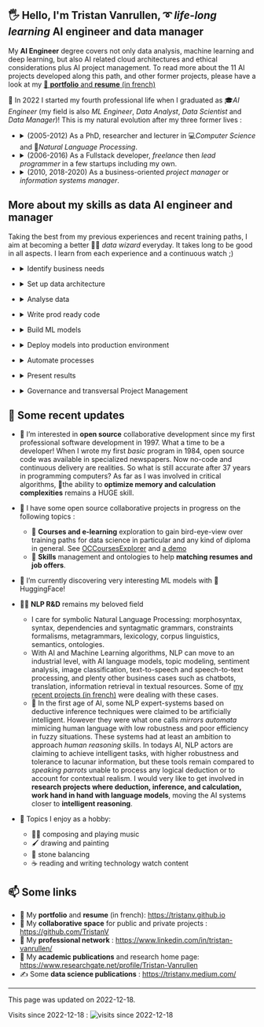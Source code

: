 
## 🖐 Hello, I'm Tristan Vanrullen, ➰ *life-long learning* AI engineer and data manager


My **AI Engineer** degree covers not only data analysis, machine learning and deep learning, but also AI related cloud architectures and ethical considerations plus AI project management. To read more about the 11 AI projects developed along this path, and other former projects, please have a look at my [🏡 **portfolio** and **resume** (in french)](https://tristanv.github.io)

🎯 In 2022 I started my fourth professional life when I graduated as 🎓*AI Engineer* (my field is also *ML Engineer*, *Data Analyst*, *Data Scientist* and *Data Manager*)! This is my natural evolution after my three former lives : 

- <details><summary>(2005-2012) As a PhD, researcher and lecturer in 💻<em>Computer Science</em> and 💬<em>Natural Language Processing</em>.</summary>With research in Computer Science and NLP, I found my deepest calling and the activity in which I recognize myself the most. <a href="https://www.researchgate.net/profile/Tristan-Vanrullen">Find out more on Researchgate</a>. 🤖Artificial intelligence is now fully a part of research and industry in NLP, enabling the design of solutions for everyday business and great future innovations. Beyond my former skills in symbolic linguistics, it was therefore necessary to learn how to design machine learning and deep learning solutions for NLP. It is a great asset now to master both approaches.</details> 

- <details><summary>(2006-2016) As a Fullstack developer, <em>freelance</em> then <em>lead programmer</em> in a few startups including my own.</summary> I have sold and delivered applications, web solutions and ERPs for various companies or organizations: in health, university, associations, small businesses. Thanks to these jobs, I have built a solid knowledge of organizational processes and business IT in the different departments of companies. These jobs allowed me to master the collaborative design and deployment of applications, from big databases to web or standalone front-ends, through complex server-side algorithms and electronic flows between systems. Data concerns, data structuration, data algorithms, were always present in my jobs. Personal data protection and ethical concerns in respect for patients and customers have always been in my mind constraints to deal with all along the software design process. Entering the era of <em>data management</em>, I am prepared to develop ethical and explainable solutions. </details>

- <details><summary>(2010, 2018-2020) As a business-oriented <em>project manager</em> or <em>information systems manager</em>.</summary>I managed software bricks, electronic flows, IT teams and software developers for a few companies. I was often confronted with communication issues between departments and direction. Communication in the decision chain and user training are important bases to guarantee the quality of data, from its collection to its exploitation. The need to include data governance in the processes of organizations is thus a very clear imperative. For this reason again, my evolution towards a transversal job of data manager was necessary.</details>

## More about my skills as **data AI engineer and manager**

Taking the best from my previous experiences and recent training paths, I aim at becoming a better 🧙‍♂️ *data wizard* everyday. It takes long to be good in all aspects. I learn from each experience and a continuous watch ;) 

+ <details><summary>Identify business needs</summary><ul>
    <li>More than 10 years working on software development for business and health</li>
    <li>8 years working with retail companies to improve their departments IT and information systems</li>
    <li>I speak fluently with all business and industry departments to transform their needs into technical requirements</li>
    <li>Each country has its own laws and rules, for commercial, supply or financial workflows. I already dealt with such differences in France, Germany, Italy, Algeria, Morroco, UAE and China. Eager to learn more how things are done in more countries!</li>
</ul></details>

+ <details><summary>Set up data architecture</summary><ul>
    <li>As software project manager and as Information Systems manager, I am used to design and deliver data flows, databases, services, web applications and ERPs.</li>
    <li>I'm familiar with on premise (linux or Microsoft servers) and Azure cloud solutions.</li>
    <li>Some of my <a href="https://tristanv.github.io">recent projects</a> were directly <a href="https://medium.com/@tristanv/a-comparison-of-sentiment-analysis-techniques-targeting-cheap-poc-deployment-on-azure-ml-b8cdc68e5679">devoted to deploy Azure ML applications</a> (serverless, functions, cognitive services, pipelines with ML studio, online training and continuous deployment via github actions)</li>
    <li>I'm also comfortable with various data sources and electronic flows: on premise or cloud databases, API, flat CSV or structured EDI (EDIFACT for instance), ETL, versioning, normed flows. I'm using <a href="https://medium.com/@tristanv/accelerate-nlp-preprocessing-pipeline-by-optimizing-a-batch-processing-loop-cf18dc7ee036">batch processing to handle complexity issues with big datasets</a>.</li>
    <li>Business-specific data formats and norms are important not only for internal reliability purposes, but also to communicate with external services and systems.</li>
</ul></details>

+ <details><summary>Analyse data</summary><ul>
    <li>Ability to analyse, model and interpret data</li>
    <li>Accuracy and attention to detail</li>
    <li>Harvest, clean and explore data</li>
    <li>Mathematical sharpness, statistics and probabilities, metrics</li>
    <li>Data wrangling</li>
    <li>Feature engineering</li>
    <li>Methodical and logical problem solving approaches</li>
    <li>Univariate and Multivariate analysis</li>
    <li>Dimension reduction</li>
    <li>Data visualization and visual exploration are fundamental for end-users in all business departments: from exploratory insights to key performance indicators, via visual dashboards for any team.</li>
</ul></details>

+ <details><summary>Write prod ready code</summary><ul>
    <li>I have often dealt with critical production delivery concerns, with realtime or uninterrupted services constraints, for worldwide customers or health-care patients handling.</li>
    <li>In a collaborative workflow, developers, testers and beta testers are working on several versions of the same applications, each having its own environment.</li>
    <li>Software and Data operators have to work hand in hand with IT, system engineers and product owners to handle maintenance and production delivery schedule</li>
    <li>Managing a software or data project requires developers and analysts to document their code and data.</li>
</ul></details>

+ <details><summary>Build ML models</summary><ul>
    <li>I use libraries such as Scikit-learn and Keras, with Pytorch or Tensorflow.</li> 
    <li>Transfer learning with HuggingFace or other open models</li>
    <li>I use train-test-split and other folding techniques to tune hyperparameters</li>
    <li>Bias avoidance strategies via dataset balancing</li>
    <li>I expose and explain models outputs with techniques such as features importance calculation</li>
    <li>I calculate and define model periodic maintenance schedule, according to model deprecation metrics based on the business cases</li>
    <li>I build models locally or in cloud (MS Azure)</li>
</ul></details>

+ <details><summary>Deploy models into production environment</summary><ul>
    <li>I deploy models in local area networks, servers or in cloud (MS Azure)</li>
</ul></details>

+ <details><summary>Automate processes</summary><ul>
    <li>Production delivery with orchestration tools or with cron tables and scripts.</li>
    <li>Collaborative continuous integration and delivery (CI/CD) with Github on-push Actions</li>
</ul></details>

+ <details><summary>Present results</summary><ul>
    <li>Documentation</li>
    <li>Progression reporting to product owners and stakeholders, with agile / scrum / stories best-practices in mind/li>
    <li>I design dashboards according to business departments requirements</li>
    <li>I develop data visualization and visual exploration frontends for several users according to their jobs and requirements: Jupyter Notebooks, Voilà!, Streamlit, Flask</li>    
    <li>Further on, I am also keen on publishing R&D results in academic or business contexts</li>
</ul></details>

+ <details><summary>Governance and transversal Project Management</summary><ul>
    <li>A project kicks off and goes live with several services, hierarchies and stakeholders working together. I use Agile management, with Jira and Confluence, scrum, sprints, to align transveral requirements with time to market concerns</li>
    <li>Budget, security and ethical aspects need to be handled by decisional actors working together, as well as GDPR aspects. Data management has to be transveral even in small companies, rather than hierarchically enclosed in an IT subdepartment</li>
</ul></details>



## 📅 Some recent updates

- 👀 I’m interested in **open source** collaborative development since my first professional software development in 1997. What a time to be a developer! When I wrote my first *basic* program in 1984, open source code was available in specialized newspapers. Now no-code and continuous delivery are realities. So what is still accurate after 37 years in programming computers? As far as I was involved in critical algorithms, 🤯the ability to **optimize memory and calculation complexities** remains a HUGE skill. 

- 🤝 I have some open source collaborative projects in progress on the following topics :
    - 🔭 **Courses and e-learning** exploration to gain bird-eye-view over training paths for data science in particular and any kind of diploma in general. See [OCCoursesExplorer](https://github.com/TristanV/OCCoursesExplorer) and [a demo](https://occourses.streamlit.app/)
    - 🦄 **Skills** management and ontologies to help **matching resumes and job offers**.
    
- 🌱 I’m currently discovering very interesting ML models with 🤗 HuggingFace! 

- 💬💖 **NLP R&D** remains my beloved field
    - I care for symbolic Natural Language Processing: morphosyntax, syntax, dependencies and syntagmatic grammars, constraints formalisms, metagrammars, lexicology, corpus linguistics, semantics, ontologies.
    - With AI and Machine Learning algorithms, NLP can move to an industrial level, with AI language models, topic modeling, sentiment analysis, image classification, text-to-speech and speech-to-text processing, and plenty other business cases such as chatbots, translation, information retrieval in textual resources. Some of [my recent projects (in french)](https://tristanv.github.io) were dealing with these cases.
    - 🎯 In the first age of AI, some NLP expert-systems based on deductive inference techniques were claimed to be artificially intelligent. However they were what one calls *mirrors automata* mimicing human language with low robustness and poor efficiency in fuzzy situations. These systems had at least an ambition to approach *human reasoning* skills. In todays AI, NLP actors are claiming to achieve intelligent tasks, with higher robustness and tolerance to lacunar information, but these tools remain compared to *speaking parrots* unable to process any logical deduction or to account for contextual realism. I would very like to get involved in **research projects where deduction, inference, and calculation, work hand in hand with language models**, moving the AI systems closer to **intelligent reasoning**.  

- 🤟 Topics I enjoy as a hobby:
    - 🎸🎹 composing and playing music 
    - 🖌 drawing and painting
    - 💎 stone balancing
    - ☕ reading and writing technology watch content  

## 📫 Some links
- 🏡 My **portfolio** and **resume** (in french): https://tristanv.github.io
- 🤝 My **collaborative space** for public and private projects : https://github.com/TristanV
- 🔗 My **professional network** : https://www.linkedin.com/in/tristan-vanrullen/
- 📜 My **academic publications** and research home page: https://www.researchgate.net/profile/Tristan-Vanrullen
- ✍ Some **data science publications** : https://tristanv.medium.com/

--- 
This page was updated on 2022-12-18.
 
Visits since 2022-12-18 : ![visits since 2022-12-18](https://visitor-badge.glitch.me/badge?page_id=tristanv.visitor-badge&left_color=green&right_color=red)